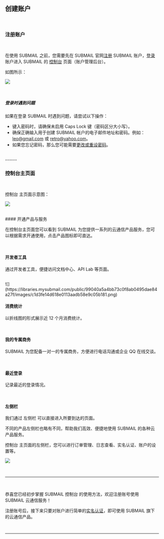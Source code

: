 ## 创建账户

<br>

### **注册账户**

<br>

在使用 SUBMAIL 之前，您需要先在 SUBMAIL 官网[注册](https://www.mysubmail.com/registered) SUBMAIL 账户，[登录](https://www.mysubmail.com/login)账户进入 SUBMAIL 的 [控制台](https://www.mysubmail.com/console/welcome)&nbsp;页面（账户管理后台）。

如图所示：

![](https://libraries.mysubmail.com/public/99040a5a4bb73c0f8ab0495dae84a27f/images/21a4dad59d25f0fc676862ee954a272e.gif)

<br>

##### 登录时遇到问题

如果在登录 SUBMAIL 时遇到问题，请尝试以下操作：

- 键入密码时，请确保未启用 Caps Lock 键（密码区分大小写）。
- 确保正确输入用于创建 SUBMAIL 帐户的电子邮件地址和密码。例如：leo@gmail.com 或 retro@yahoo.com。
- 如果您忘记密码，那么您可能需要[更改或重设密码](https://www.mysubmail.com/console/account/settings/)。

<br>
------

<br>

### **控制台主页面**
<br>

控制台 主页面示意图：

![](https://libraries.mysubmail.com/public/99040a5a4bb73c0f8ab0495dae84a27f/images/d70ad515c16bcf1ae25116796d6908bd.png)

<br>
#### 开通产品与服务

在控制台主页面您可以看到 SUBMAIL 为您提供一系列的云通信产品服务，您可以根据需求开通使用，点击产品图标即可直达。

<br>

#### 开发者工具

通过开发者工具，便捷访问文档中心、API Lab 等页面。

<br>
![](https://libraries.mysubmail.com/public/99040a5a4bb73c0f8ab0495dae84a27f/images/c1d3fe14d618e0113aadb58e9c05b181.png)

<br>

#### 消费统计

以折线图的形式展示近 12 个月消费统计。

<br>


#### 我的专属商务

SUBMAIL 为您配备一对一的专属商务，方便进行电话沟通或企业 QQ 在线交谈。


<br>

#### 最近登录

记录最近的登录情况。

<br>

#### 左侧栏

我们通过 左侧栏 可以直接进入所要到达的页面。

不同的产品左侧栏也略有不同，帮助我们高效、便捷地使用 SUBMAIL 的各种云产品服务。

控制台 主页面的左侧栏，您可以进行订单管理、日志查看、实名认证、账户的设置等。

![](https://libraries.mysubmail.com/public/99040a5a4bb73c0f8ab0495dae84a27f/images/93d8f63b2bb7a8899df2fb7b596177bb.gif)


<br>

------

<br>

恭喜您已经初步掌握 SUBMAIL 控制台 的使用方法，欢迎注册账号使用 SUBMAIL 云通信服务！

注册账号后，接下来只要对账户进行简单的[实名认证](https://www.mysubmail.com/console/account/verify)，即可使用 SUBMAIL 旗下的云通信产品。

<br>

------